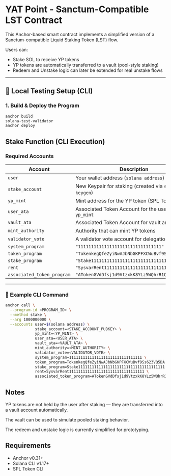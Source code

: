 # YAT Point - Sanctum-Compatible LST Contract

This Anchor-based smart contract implements a simplified version of a Sanctum-compatible Liquid Staking Token (LST) flow.

Users can:
- Stake SOL to receive YP tokens
- YP tokens are automatically transferred to a vault (pool-style staking)
- Redeem and Unstake logic can later be extended for real unstake flows

---

## 🧪 Local Testing Setup (CLI)

### 1. Build & Deploy the Program

```bash
anchor build
solana-test-validator
anchor deploy
```

## Stake Function (CLI Execution)

### Required Accounts

| Account                      | Description |
|------------------------------|-------------|
| `user`                      | Your wallet address (`solana address`) |
| `stake_account`             | New Keypair for staking (created via `solana-keygen`) |
| `yp_mint`                   | Mint address for the YP token (SPL Token) |
| `user_ata`                  | Associated Token Account for the user and `yp_mint` |
| `vault_ata`                 | Associated Token Account for vault and `yp_mint` |
| `mint_authority`            | Authority that can mint YP tokens |
| `validator_vote`            | A validator vote account for delegation |
| `system_program`            | `"11111111111111111111111111111111"` |
| `token_program`             | `"TokenkegQfeZyiNwAJbNbGKPFXCWuBvf9Ss623VQ5DA"` |
| `stake_program`             | `"Stake11111111111111111111111111111111111111"` |
| `rent`                      | `"SysvarRent111111111111111111111111111111111"` |
| `associated_token_program` | `"ATokenGVdDfsj1d9VtzxkK8YLz5WQhrR1QnNfSEpX1i"` |

---

### 🔧 Example CLI Command

```bash
anchor call \
  --program-id <PROGRAM_ID> \
  --method stake \
  --arg 1000000000 \
  --accounts user=$(solana address) \
             stake_account=<STAKE_ACCOUNT_PUBKEY> \
             yp_mint=<YP_MINT> \
             user_ata=<USER_ATA> \
             vault_ata=<VAULT_ATA> \
             mint_authority=<MINT_AUTHORITY> \
             validator_vote=<VALIDATOR_VOTE> \
             system_program=11111111111111111111111111111111 \
             token_program=TokenkegQfeZyiNwAJbNbGKPFXCWuBvf9Ss623VQ5DA \
             stake_program=Stake11111111111111111111111111111111111111 \
             rent=SysvarRent111111111111111111111111111111111 \
             associated_token_program=ATokenGVdDfsj1d9VtzxkK8YLz5WQhrR1QnNfSEpX1i
```

## Notes
YP tokens are not held by the user after staking — they are transferred into a vault account automatically.

The vault can be used to simulate pooled staking behavior.

The redeem and unstake logic is currently simplified for prototyping.

## Requirements
- Anchor v0.31+
- Solana CLI v1.17+
- SPL Token CLI
